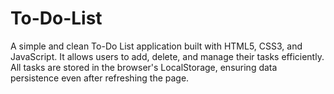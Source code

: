 # To-Do-List
A simple and clean To-Do List application built with HTML5, CSS3, and JavaScript.   It allows users to add, delete, and manage their tasks efficiently.   All tasks are stored in the browser's LocalStorage, ensuring data persistence even after refreshing the page.
